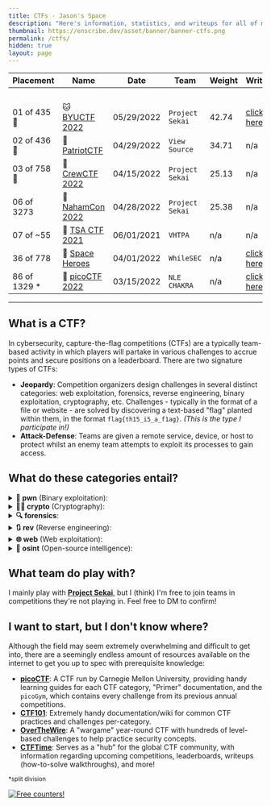 ```yaml
---
title: CTFs · Jason's Space
description: "Here's information, statistics, and writeups for all of my previous cybersecurity Capture the Flag (CTF) competitions."
thumbnail: https://enscribe.dev/asset/banner/banner-ctfs.png
permalink: /ctfs/
hidden: true
layout: page
---
```


| Placement    | Name                             | Date       | Team            | Weight | Writeups                               | CTFtime                                       |
|--------------|----------------------------------|------------|-----------------|--------|----------------------------------------|-----------------------------------------------|
|              |                                  |            |                 |        | ⠀                                      | ⠀                                             |
| 01 of 435 🥇 | 🐱 [BYUCTF 2022](/ctfs/byu/)     | 05/29/2022 | `Project Sekai` | 42.74  | [click here!](/categories/ctfs/byu/)   | [click here!](https://ctftime.org/event/1588) |
| 02 of 436 🥈 | 🦅 [PatriotCTF](/ctfs/patriot/)  | 04/29/2022 | `View Source`   | 34.71  | n/a                                    | [click here!](https://ctftime.org/event/1616) |
| 03 of 758 🥉 | 👥 [CrewCTF 2022](/ctfs/crew/)   | 04/15/2022 | `Project Sekai` | 25.13  | n/a                                    | [click here!](https://ctftime.org/event/1568) |
| 06 of 3273   | 🏴 [NahamCon 2022](/ctfs/naham/) | 04/28/2022 | `Project Sekai` | 25.38  | n/a                                    | [click here!](https://ctftime.org/event/1630) |
| 07 of ~55    | 💾 [TSA CTF 2021](/ctfs/tsa21/)  | 06/01/2021 | `VHTPA`         | n/a    | n/a                                    | n/a                                           |
| 36 of 778    | 🌌 [Space Heroes](/ctfs/shctf/)  | 04/01/2022 | `WhileSEC`      | n/a    | [click here!](/categories/ctfs/shctf)  | [click here!](https://ctftime.org/event/1557) |
| 86 of 1329 * | 🚩 [picoCTF 2022](/ctfs/pico22/) | 03/15/2022 | `NLE CHAKRA`    | n/a    | [click here!](/categories/ctfs/pico22) | [click here!](https://ctftime.org/event/1569) |

---

## What is a CTF?

In cybersecurity, capture-the-flag competitions (CTFs) are a typically team-based activity in which players will partake in various challenges to accrue points and secure positions on a leaderboard. There are two signature types of CTFs:

- **Jeopardy**: Competition organizers design challenges in several distinct categories: web exploitation, forensics, reverse engineering, binary exploitation, cryptography, etc. Challenges - typically in the format of a file or website - are solved by discovering a text-based "flag" planted within them, in the format `flag{th15_i5_a_f1ag}`. *(This is the type I participate in!)*
- **Attack-Defense**: Teams are given a remote service, device, or host to protect whilst an enemy team attempts to exploit its processes to gain access.

## What do these categories entail?

<div class="no-highlight" style="margin-top:1rem">
<details><summary><b>🔨 pwn</b> (Binary exploitation):</summary><br>These challenges involve exploiting Linux executables hosted on servers to obtain flags, often through deprecated/vulnerable C-language functions that the program uses. Requires an understanding of assembly code, the stack data structure, and exploit-writing (via Python and <a href="https://docs.pwntools.com/en/stable/">pwntools</a>).<br><br></details>
<details><summary><b>👩‍💻 crypto</b> (Cryptography):</summary><br>These challenges consist of identifying and decoding provided ciphertexts, often in both old/obscure encryption methods (i.e. Vigenere, Pigpen, Caesar) and more contemporary ones (<a href="https://en.wikipedia.org/wiki/RSA_(cryptosystem">RSA</a>), <a href="https://en.wikipedia.org/wiki/Diffie%E2%80%93Hellman_key_exchange">Diffie-Hellman</a>, and <a href="https://en.wikipedia.org/wiki/XOR_cipher">XOR</a> cryptosystems).<br><br></details>
<details><summary><b>🔍 forensics</b>:</summary><br>These challenges involve analysis of files — often <a href="https://www.solarwinds.com/resources/it-glossary/pcap">packet captures</a>, images (steganography), operating system captures, audio snippets. Files can occasionally be partially/fully corrupt, or obfuscated in an seemingly unrecoverable manner.<br><br></details>
<details><summary><b>🔃 rev</b> (Reverse engineering):</summary><br>These challenges involve attempting to reverse engineer a compiled program to identify and exploit its vulnerabilities. Similar to &quot;pwn&quot;, this category requires knowledge of the C programming language, assembly code, and various open-source software to analyze/decompile the provided executables (i.e. <a href="https://ghidra-sre.org/">Ghidra</a>, <a href="https://binary.ninja/">Binary Ninja</a>, <a href="https://hex-rays.com/ida-free/">IDA</a>)<br><br></details>
<details><summary><b>🌐 web</b> (Web exploitation):</summary><br>These challenges involve finding secrets and/or exploiting vulnerabilities in a website/web application. This can range from basic SQL/command injection to crazy Chrome 0-days.<br><br></details>
<details><summary><b>🧠 osint</b> (Open-source intelligence):</summary><br>These challenges often utilizing the internet's resources against small snippets of information (i.e. pictures, social media, screenshots, email) to gain sensitive information about the topic. There is a small subset of this category dubbed "GEOSINT", where geographic coordinates must be acquired from metadata-stripped images.<br></details>
</div>

## What team do play with?

I mainly play with **[Project Sekai](https://sekai.team/)**, but I (think) I'm free to join teams in competitions they're not playing in. Feel free to DM to confirm!

## I want to start, but I don't know where?

Although the field may seem extremely overwhelming and difficult to get into, there are a seemingly endless amount of resources available on the internet to get you up to spec with prerequisite knowledge:

- **[picoCTF](https://picoctf.org/resources)**: A CTF run by Carnegie Mellon University, providing handy learning guides for each CTF category, "Primer" documentation, and the `picoGym`, which contains every challenge from its previous annual competitions.
- **[CTF101](https://ctf101.org/)**: Extremely handy documentation/wiki for common CTF practices and challenges per-category.
- **[OverTheWire](https://overthewire.org/wargames/)**: A "wargame" year-round CTF with hundreds of level-based challenges to help practice security concepts.
- **[CTFTime](https://ctftime.org/)**: Serves as a "hub" for the global CTF community, with information regarding upcoming competitions, leaderboards, writeups (how-to-solve walkthroughs), and more!

<sub>*split division</sub>

<a href="https://info.flagcounter.com/8Xkk"><img src="https://s01.flagcounter.com/count2/8Xkk/bg_212326/txt_C9CACC/border_C9CACC/columns_3/maxflags_12/viewers_3/labels_0/pageviews_1/flags_1/percent_0/" alt="Free counters!" border="0"></a>

